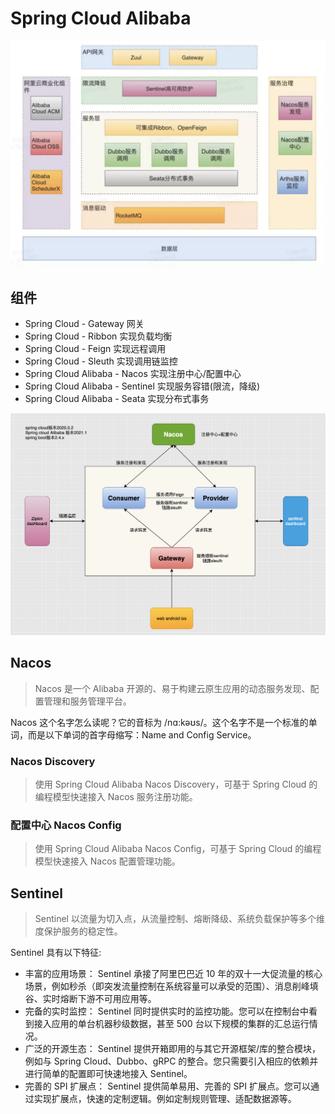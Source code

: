 # Spring Cloud Alibaba

  

![](/images/spring/springcloudalibaba/SpringCloudAlibabaAll.png "Spring Cloud Alibaba")

## 组件
* Spring Cloud - Gateway 网关
* Spring Cloud - Ribbon 实现负载均衡
* Spring Cloud - Feign 实现远程调用
* Spring Cloud - Sleuth 实现调用链监控
* Spring Cloud Alibaba - Nacos 实现注册中心/配置中心 
* Spring Cloud Alibaba - Sentinel  实现服务容错(限流，降级)
* Spring Cloud Alibaba - Seata 实现分布式事务

![](/images/spring/springcloudalibaba/SpringCloudAlibaba.png "Spring Cloud Alibaba 组件")

## Nacos
> Nacos 是一个 Alibaba 开源的、易于构建云原生应用的动态服务发现、配置管理和服务管理平台。

Nacos 这个名字怎么读呢？它的音标为 /nɑ:kəʊs/。这个名字不是一个标准的单词，而是以下单词的首字母缩写：Name and Config Service。

### Nacos Discovery
> 使用 Spring Cloud Alibaba Nacos Discovery，可基于 Spring Cloud 的编程模型快速接入 Nacos 服务注册功能。

### 配置中心 Nacos Config
> 使用 Spring Cloud Alibaba Nacos Config，可基于 Spring Cloud 的编程模型快速接入 Nacos 配置管理功能。

## Sentinel
> Sentinel 以流量为切入点，从流量控制、熔断降级、系统负载保护等多个维度保护服务的稳定性。

Sentinel 具有以下特征:
* 丰富的应用场景： Sentinel 承接了阿里巴巴近 10 年的双十一大促流量的核心场景，例如秒杀（即突发流量控制在系统容量可以承受的范围）、消息削峰填谷、实时熔断下游不可用应用等。
* 完备的实时监控： Sentinel 同时提供实时的监控功能。您可以在控制台中看到接入应用的单台机器秒级数据，甚至 500 台以下规模的集群的汇总运行情况。
* 广泛的开源生态： Sentinel 提供开箱即用的与其它开源框架/库的整合模块，例如与 Spring Cloud、Dubbo、gRPC 的整合。您只需要引入相应的依赖并进行简单的配置即可快速地接入 Sentinel。
* 完善的 SPI 扩展点： Sentinel 提供简单易用、完善的 SPI 扩展点。您可以通过实现扩展点，快速的定制逻辑。例如定制规则管理、适配数据源等。


